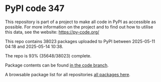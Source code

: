 # PyPI code 347

This repository is part of a project to make all code in PyPI as accessible as possible. For more information 
on the project and to find out how to utilise this data, see the website: https://py-code.org/

This repo contains 38023 packages uploaded to PyPI between 
2025-05-11 04:18 and 2025-05-14 10:38.

The repo is 93% (35648/38023) complete.

Package contents can be found [in the code branch](https://github.com/pypi-data/pypi-mirror-347/tree/code/packages).

A browsable package list for all repositories [all packages here](https://py-code.org/repositories/pypi-mirror-347).


